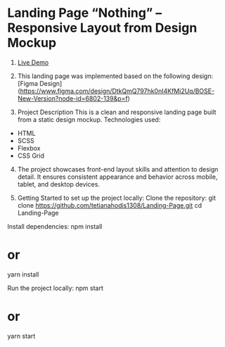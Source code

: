 # Landing Page “Nothing” – Responsive Layout from Design Mockup

1. [Live Demo](https://tetianahodis1308.github.io/Landing-Page/)

2. This landing page was implemented based on the following design: [Figma Design] (https://www.figma.com/design/DtkQmQ797hk0nI4KfMi2Uq/BOSE-New-Version?node-id=6802-139&p=f)

3. Project Description
This is a clean and responsive landing page built from a static design mockup.
Technologies used:

- HTML
- SCSS
- Flexbox
- CSS Grid

4. The project showcases front-end layout skills and attention to design detail.
It ensures consistent appearance and behavior across mobile, tablet, and desktop devices.

5. Getting Started to set up the project locally:
Clone the repository:
git clone https://github.com/tetianahodis1308/Landing-Page.git
cd Landing-Page

Install dependencies:
npm install
# or
yarn install

Run the project locally:
npm start
# or
yarn start
